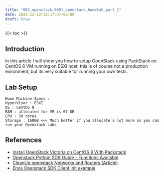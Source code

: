 ```yaml
---
title: "002_openstack_0001_openstack_homelab_part_1"
date: 2022-12-12T11:17:37+02:00
draft: true
---
```

{{< toc >}}
## Introduction
In this article I will show you how to setup OpenStack using PackStack on CentOS 8 VM running on ESXI host, this is of course not a production evironment, but its very suitable for running your own tests.

## Lab Setup
```
Home Machine Specs : 
HyperVisor : ESXI
OS : CentOS 8
RAM : allocated for VM is 67 GB
CPU : 30 cores
Storage : 160GB <<< Much better if you allocate a lot more so you can run your Openstack Labs 
```


## References
- [Install OpenStack Victoria on CentOS 8 With Packstack](https://computingforgeeks.com/install-openstack-victoria-on-centos/)
- [Openstack Python SDK Guide - Functions Available ](https://docs.openstack.org/openstacksdk/rocky/user/connection.html)
- [CleanUp openstack Networks and Routers (Article)](https://saliux.wordpress.com/2014/04/16/clean-up-openstack-router-and-networks/)
- [Enos Openstack SDK Client init example ](https://beyondtheclouds.github.io/enos/tutorial/openstacksdk.html)